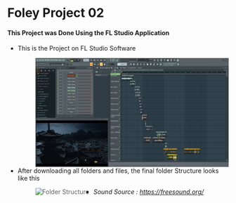 # Foley Project 02
 
#### This Project was Done Using the FL Studio Application

* This is the Project on FL Studio Software

   > <img src="Final Out/Foley Project in Fl Studio.png" alt="FL Studio Application" style="float: left; margin-right: 10px;" />

* After downloading all folders and files, the final folder Structure looks like this 

   > <img src="Final Out/Foley Project 01 Folder Structure.png" alt="Folder Structure" style="float: left; margin-right: 10px;" />

* <I>Sound Source : https://freesound.org/ </i>
